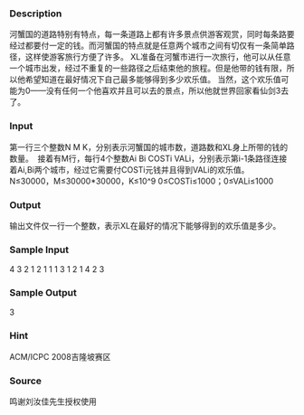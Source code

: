 
### Description
河蟹国的道路特别有特点，每一条道路上都有许多景点供游客观赏，同时每条路要经过都要付一定的钱。而河蟹国的特点就是任意两个城市之间有切仅有一条简单路径，这样使游客旅行方便了许多。 XL准备在河蟹市进行一次旅行，他可以从任意一个城市出发，经过不重复的一些路径之后结束他的旅程。但是他带的钱有限，所以他希望知道在最好情况下自己最多能够得到多少欢乐值。 当然，这个欢乐值可能为0——没有任何一个他喜欢并且可以去的景点，所以他就世界回家看仙剑3去了。
### Input
第一行三个整数N M K，分别表示河蟹国的城市数，道路数和XL身上所带的钱的数量。 
接着有M行，每行4个整数Ai Bi COSTi VALi，分别表示第i-1条路径连接着Ai,Bi两个城市，经过它需要付COSTi元钱并且得到VALi的欢乐值。
N≤30000，M≤30000*30000，K≤10^9
0≤COSTi≤1000；0≤VALi≤1000 

### Output
输出文件仅一行一个整数，表示XL在最好的情况下能够得到的欢乐值是多少。
### Sample Input
4 3 2
1 2 1 1
1 3 1 2
1 4 2 3
### Sample Output
3
### Hint
ACM/ICPC 2008吉隆坡赛区
### Source
鸣谢刘汝佳先生授权使用
